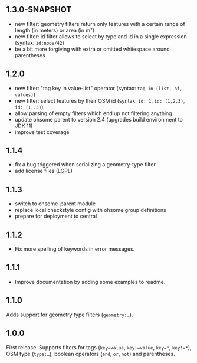 1.3.0-SNAPSHOT
--------------

* new filter: geometry filters return only features with a certain range of length (in meters) or area (in m²)
* new filter: id filter allows to select by type and id in a single expression (syntax: `id:node/42`)
* be a bit more forgiving with extra or omitted whitespace around parentheses

1.2.0
-----

* new filter: "tag key in value-list" operator (syntax: `tag in (list, of, values)`)
* new filter: select features by their OSM id (syntax: `id: 1`, `id: (1,2,3)`, `id: (1..3)`)
* allow parsing of empty filters which end up not filtering anything
* update ohsome parent to version 2.4 (upgrades build environment to JDK 11)
* improve test coverage

1.1.4
-----

* fix a bug triggered when serializing a geometry-type filter
* add license files (LGPL)

1.1.3
-----

* switch to ohsome-parent module
* replace local checkstyle config with ohsome group definitions
* prepare for deployment to central

1.1.2
-----

* Fix more spelling of keywords in error messages.

1.1.1
-----

* Improve documentation by adding some examples to readme.

1.1.0
-----

Adds support for geometry type filters (`geometry:…`).

1.0.0
-----

First release.
Supports filters for tags (`key=value`, `key!=value`, `key=*`, `key!=*`), OSM type (`type:…`), boolean operators (`and`, `or`, `not`) and parentheses.
